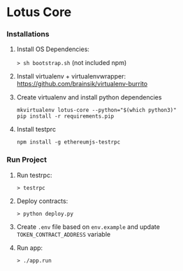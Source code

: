 # Lotus Core #

### Installations

1. Install OS Dependencies:

    `> sh bootstrap.sh` (not included npm)

2. Install virtualenv + virtualenvwrapper: https://github.com/brainsik/virtualenv-burrito

3. Create virtualenv and install python dependencies

    ```
    mkvirtualenv lotus-core --python="$(which python3)"
    pip install -r requirements.pip
    ```

4. Install testprc

    `npm install -g ethereumjs-testrpc`

### Run Project

1. Run testrpc:

     `> testrpc`

2. Deploy contracts:

     `> python deploy.py`

3. Create `.env` file based on `env.example` and update `TOKEN_CONTRACT_ADDRESS` variable

4. Run app:

     `> ./app.run`
